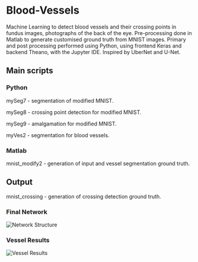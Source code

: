 # Blood-Vessels

Machine Learning to detect blood vessels and their crossing points in fundus images, photographs of the back of the eye. Pre-processing done in Matlab to generate customised ground truth from MNIST images. Primary and post processing performed using Python, using frontend Keras and backend Theano, with the Jupyter IDE. Inspired by UberNet and U-Net.


## Main scripts
### Python
mySeg7 - segmentation of modified MNIST.

mySeg8 - crossing point detection for modified MNIST.

mySeg9 - amalgamation for modified MNIST.

myVes2 - segmentation for blood vessels.


### Matlab
mnist_modify2 - generation of input and vessel segmentation ground truth.

## Output

mnist_crossing - generation of crossing detection ground truth.
### Final Network
![Network Structure](https://github.com/Sadhira/Blood-Vessels/blob/master/Network%20Structure.png)

### Vessel Results
![Vessel Results](https://github.com/Sadhira/Blood-Vessels/blob/master/Vessel%20Results.png)

